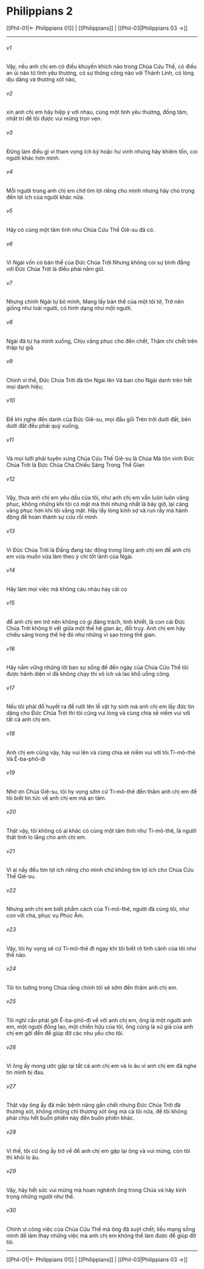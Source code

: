 # Philippians 2

[[Phil-01|← Philippians 01]] | [[Philippians]] | [[Phil-03|Philippians 03 →]]
***



###### v1 
Vậy, nếu anh chị em có điều khuyến khích nào trong Chúa Cứu Thế, có điều an ủi nào từ tình yêu thương, có sự thông công nào với Thánh Linh, có lòng dịu dàng và thương xót nào, 

###### v2 
xin anh chị em hãy hiệp ý với nhau, cùng một tình yêu thương, đồng tâm, nhất trí để tôi được vui mừng trọn vẹn. 

###### v3 
Đừng làm điều gì vì tham vọng ích kỷ hoặc hư vinh nhưng hãy khiêm tốn, coi người khác hơn mình. 

###### v4 
Mỗi người trong anh chị em chớ tìm lợi riêng cho mình nhưng hãy chú trọng đến lợi ích của người khác nữa. 

###### v5 
Hãy có cùng một tâm tình như Chúa Cứu Thế Giê-su đã có. 

###### v6 
Vì Ngài vốn có bản thể của Đức Chúa Trời Nhưng không coi sự bình đẳng với Đức Chúa Trời là điều phải nắm giữ. 

###### v7 
Nhưng chính Ngài tự bỏ mình, Mang lấy bản thể của một tôi tớ, Trở nên giống như loài người, có hình dạng như một người. 

###### v8 
Ngài đã tự hạ mình xuống, Chịu vâng phục cho đến chết, Thậm chí chết trên thập tự giá. 

###### v9 
Chính vì thế, Đức Chúa Trời đã tôn Ngài lên Và ban cho Ngài danh trên hết mọi danh hiệu; 

###### v10 
Để khi nghe đến danh của Đức Giê-su, mọi đầu gối Trên trời dưới đất, bên dưới đất đều phải quỳ xuống, 

###### v11 
Và mọi lưỡi phải tuyên xưng Chúa Cứu Thế Giê-su là Chúa Mà tôn vinh Đức Chúa Trời là Đức Chúa Cha.Chiếu Sáng Trong Thế Gian 

###### v12 
Vậy, thưa anh chị em yêu dấu của tôi, như anh chị em vẫn luôn luôn vâng phục, không những khi tôi có mặt mà thôi nhưng nhất là bây giờ, lại càng vâng phục hơn khi tôi vắng mặt. Hãy lấy lòng kính sợ và run rẩy mà hành động để hoàn thành sự cứu rỗi mình. 

###### v13 
Vì Đức Chúa Trời là Đấng đang tác động trong lòng anh chị em để anh chị em vừa muốn vừa làm theo ý chỉ tốt lành của Ngài. 

###### v14 
Hãy làm mọi việc mà không càu nhàu hay cãi cọ 

###### v15 
để anh chị em trở nên không có gì đáng trách, tinh khiết, là con cái Đức Chúa Trời không tì vết giữa một thế hệ gian ác, đồi trụy. Anh chị em hãy chiếu sáng trong thế hệ đó như những vì sao trong thế gian. 

###### v16 
Hãy nắm vững những lời ban sự sống để đến ngày của Chúa Cứu Thế tôi được hãnh diện vì đã không chạy thi vô ích và lao khổ uổng công. 

###### v17 
Nếu tôi phải đổ huyết ra để rưới lên lễ vật hy sinh mà anh chị em lấy đức tin dâng cho Đức Chúa Trời thì tôi cũng vui lòng và cùng chia sẻ niềm vui với tất cả anh chị em. 

###### v18 
Anh chị em cũng vậy, hãy vui lên và cùng chia sẻ niềm vui với tôi.Ti-mô-thê Và Ê-ba-phô-đi 

###### v19 
Nhờ ơn Chúa Giê-su, tôi hy vọng sớm cử Ti-mô-thê đến thăm anh chị em để tôi biết tin tức về anh chị em mà an tâm. 

###### v20 
Thật vậy, tôi không có ai khác có cùng một tâm tình như Ti-mô-thê, là người thật tình lo lắng cho anh chị em. 

###### v21 
Vì ai nấy đều tìm lợi ích riêng cho mình chứ không tìm lợi ích cho Chúa Cứu Thế Giê-su. 

###### v22 
Nhưng anh chị em biết phẩm cách của Ti-mô-thê, người đã cùng tôi, như con với cha, phục vụ Phúc Âm. 

###### v23 
Vậy, tôi hy vọng sẽ cử Ti-mô-thê đi ngay khi tôi biết rõ tình cảnh của tôi như thế nào. 

###### v24 
Tôi tin tưởng trong Chúa rằng chính tôi sẽ sớm đến thăm anh chị em. 

###### v25 
Tôi nghĩ cần phải gởi Ê-ba-phô-đi về với anh chị em, ông là một người anh em, một người đồng lao, một chiến hữu của tôi, ông cũng là sứ giả của anh chị em gởi đến để giúp đỡ các nhu yếu cho tôi. 

###### v26 
Vì ông ấy mong ước gặp lại tất cả anh chị em và lo âu vì anh chị em đã nghe tin mình bị đau. 

###### v27 
Thật vậy ông ấy đã mắc bệnh nặng gần chết nhưng Đức Chúa Trời đã thương xót, không những chỉ thương xót ông mà cả tôi nữa, để tôi không phải chịu hết buồn phiền này đến buồn phiền khác. 

###### v28 
Vì thế, tôi cử ông ấy trở về để anh chị em gặp lại ông và vui mừng, còn tôi thì khỏi lo âu. 

###### v29 
Vậy, hãy hết sức vui mừng mà hoan nghênh ông trong Chúa và hãy kính trọng những người như thế. 

###### v30 
Chính vì công việc của Chúa Cứu Thế mà ông đã suýt chết; liều mạng sống mình để làm thay những việc mà anh chị em không thể làm được để giúp đỡ tôi.

***
[[Phil-01|← Philippians 01]] | [[Philippians]] | [[Phil-03|Philippians 03 →]]
